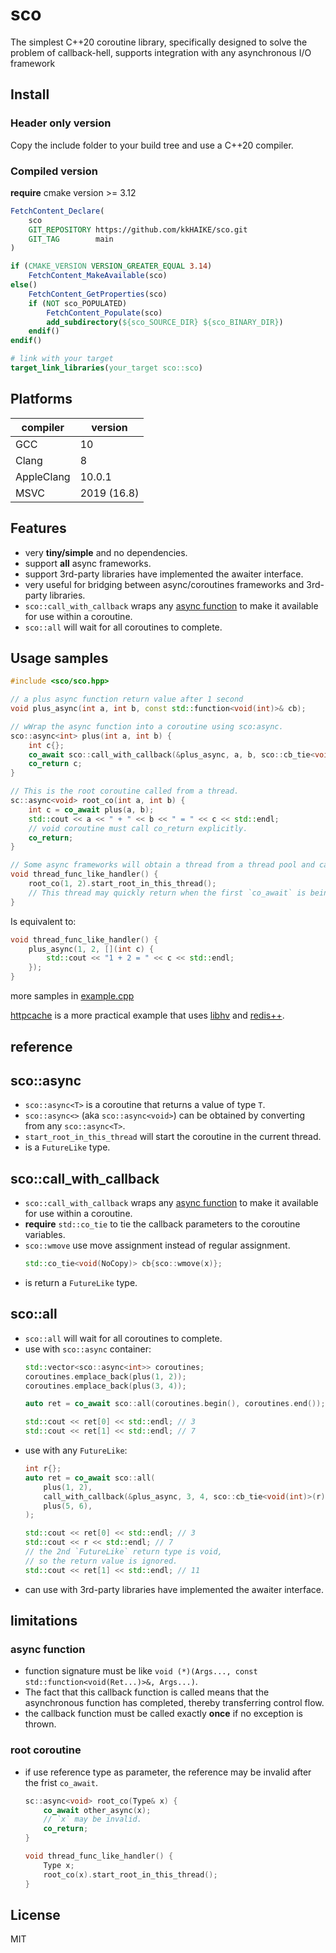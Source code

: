 # sco
The simplest C++20 coroutine library, specifically designed to solve the problem of callback-hell, supports integration with any asynchronous I/O framework

## Install
### Header only version
Copy the include folder to your build tree and use a C++20 compiler.

### Compiled version
**require** cmake version >= 3.12

```cmake
FetchContent_Declare(
    sco
    GIT_REPOSITORY https://github.com/kkHAIKE/sco.git
    GIT_TAG        main
)

if (CMAKE_VERSION VERSION_GREATER_EQUAL 3.14)
    FetchContent_MakeAvailable(sco)
else()
    FetchContent_GetProperties(sco)
    if (NOT sco_POPULATED)
        FetchContent_Populate(sco)
        add_subdirectory(${sco_SOURCE_DIR} ${sco_BINARY_DIR})
    endif()
endif()

# link with your target
target_link_libraries(your_target sco::sco)
```

## Platforms
compiler|version
-|-
GCC|10
Clang|8
AppleClang|10.0.1
MSVC|2019 (16.8)

## Features
* very **tiny/simple** and no dependencies.
* support **all** async frameworks.
* support 3rd-party libraries have implemented the awaiter interface.
* very useful for bridging between async/coroutines frameworks and 3rd-party libraries.
* `sco::call_with_callback` wraps any [async function](#async-function) to make it available for use within a coroutine.
* `sco::all` will wait for all coroutines to complete.

## Usage samples
```c++
#include <sco/sco.hpp>

// a plus async function return value after 1 second
void plus_async(int a, int b, const std::function<void(int)>& cb);

// wWrap the async function into a coroutine using sco:async.
sco::async<int> plus(int a, int b) {
    int c{};
    co_await sco::call_with_callback(&plus_async, a, b, sco::cb_tie<void(int)>(c));
    co_return c;
}

// This is the root coroutine called from a thread.
sc::async<void> root_co(int a, int b) {
    int c = co_await plus(a, b);
    std::cout << a << " + " << b << " = " << c << std::endl;
    // void coroutine must call co_return explicitly.
    co_return;
}

// Some async frameworks will obtain a thread from a thread pool and call this function.
void thread_func_like_handler() {
    root_co(1, 2).start_root_in_this_thread();
    // This thread may quickly return when the first `co_await` is being called.
}
```

Is equivalent to:
```c++
void thread_func_like_handler() {
    plus_async(1, 2, [](int c) {
        std::cout << "1 + 2 = " << c << std::endl;
    });
}
```

more samples in [example.cpp](https://github.com/kkHAIKE/sco/blob/main/example/example.cpp)

[httpcache](https://github.com/kkHAIKE/sco/blob/main/example/httpcache/main.cpp) is a more practical example that uses [libhv](https://github.com/ithewei/libhv) and [redis++](https://github.com/sewenew/redis-plus-plus).

## reference
## sco::async
* `sco::async<T>` is a coroutine that returns a value of type `T`.
* `sco::async<>` (aka `sco::async<void>`) can be obtained by converting from any `sco::async<T>`.
* `start_root_in_this_thread` will start the coroutine in the current thread.
* is a `FutureLike` type.

## sco::call_with_callback
* `sco::call_with_callback` wraps any [async function](#async-function) to make it available for use within a coroutine.
* **require** `std::co_tie` to tie the callback parameters to the coroutine variables.
* `sco::wmove` use move assignment instead of regular assignment.
    ```c++
    std::co_tie<void(NoCopy)> cb{sco::wmove(x)};
    ```
* is return a `FutureLike` type.

## sco::all
* `sco::all` will wait for all coroutines to complete.
* use with `sco::async` container:
    ```c++
    std::vector<sco::async<int>> coroutines;
    coroutines.emplace_back(plus(1, 2));
    coroutines.emplace_back(plus(3, 4));

    auto ret = co_await sco::all(coroutines.begin(), coroutines.end());

    std::cout << ret[0] << std::endl; // 3
    std::cout << ret[1] << std::endl; // 7
    ````
* use with any `FutureLike`:
    ```c++
    int r{};
    auto ret = co_await sco::all(
        plus(1, 2),
        call_with_callback(&plus_async, 3, 4, sco::cb_tie<void(int)>(r)),
        plus(5, 6),
    );

    std::cout << ret[0] << std::endl; // 3
    std::cout << r << std::endl; // 7
    // the 2nd `FutureLike` return type is void,
    // so the return value is ignored.
    std::cout << ret[1] << std::endl; // 11
    ```
* can use with 3rd-party libraries have implemented the awaiter interface.

## limitations
### async function
* function signature must be like `void (*)(Args..., const std::function<void(Ret...)>&, Args...)`.
* The fact that this callback function is called means that the asynchronous function has completed, thereby transferring control flow.
* the callback function must be called exactly **once** if no exception is thrown.

### root coroutine
* if use reference type as parameter, the reference may be invalid after the frist `co_await`.
    ```c++
    sc::async<void> root_co(Type& x) {
        co_await other_async(x);
        // `x` may be invalid.
        co_return;
    }

    void thread_func_like_handler() {
        Type x;
        root_co(x).start_root_in_this_thread();
    }
    ```

## License
MIT
